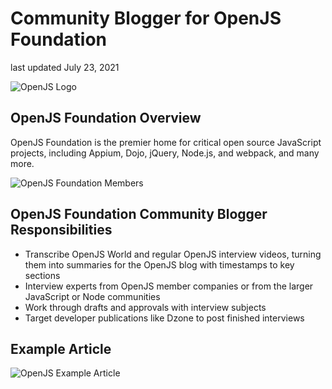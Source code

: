 

# Community Blogger for OpenJS Foundation

last updated July 23, 2021

![OpenJS Logo](https://firebasestorage.googleapis.com/v0/b/oppkey-site.appspot.com/o/oppkey%2FOpenJS_Foundation_Logo.webp?alt=media)

## OpenJS Foundation Overview

OpenJS Foundation is the premier home for critical open source JavaScript projects, including Appium, Dojo, jQuery, Node.js, and webpack, and many more.

![OpenJS Foundation Members](https://firebasestorage.googleapis.com/v0/b/oppkey-site.appspot.com/o/oppkey%2Fjobs%2Fimages%2Fopenjs_members.png?alt=media)

## OpenJS Foundation Community Blogger Responsibilities

* Transcribe OpenJS World and regular OpenJS interview videos, turning them into summaries for the OpenJS blog with timestamps to key sections
* Interview experts from OpenJS member companies or from the larger JavaScript or Node communities
* Work through drafts and approvals with interview subjects
* Target developer publications like Dzone to post finished interviews

## Example Article

![OpenJS Example Article](https://firebasestorage.googleapis.com/v0/b/oppkey-site.appspot.com/o/oppkey%2Fjobs%2Fimages%2Fopenjs_example_article.png?alt=media)
